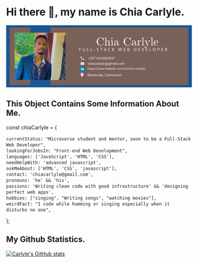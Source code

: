 # Hi there 👋, my name is Chia Carlyle.

![infopic](Chia-info.png)

## This Object Contains Some Information About Me.

const chiaCarlyle = {

    currentStatus: "Microverse student and mentor, soon to be a Full-Stack Web Developer",
    lookingForJobsIn: "Front-end Web Development",
    languages: ['JavaScript', 'HTML', 'CSS'],
    needHelpWith: 'advanced javascript',
    askMeAbout: ['HTML', 'CSS', 'javascript'],
    contact: 'chiacarlyle@gmail.com',
    pronouns: 'he' && 'his',
    passions: 'Writing clean code with good infrastructure' && 'designing perfect web apps',
    hobbies: ["singing", "Writing songs", "watching movies"],
    weirdFact: "I code while humming or singing especially when it disturbs no one",
  
};

## My Github Statistics.

[![Carlyle's GitHub stats](https://github-readme-stats.vercel.app/api?username=carlylechia&show_icons=true&theme=dark)](https://github.com/carlylechia/github-readme-stats)
